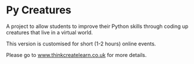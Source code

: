 # Py Creatures

A project to allow students to improve their Python skills through coding up creatures that live in a virtual world.

This version is customised for short (1-2 hours) online events.

Please go to www.thinkcreatelearn.co.uk for more details.

